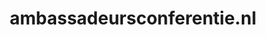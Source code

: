 ---
layout: post
title:  "ambassadeursconferentie.nl"
internal_url:  "/data/ambassadeursconferentie.nl.html"
categories: dutchgov
---